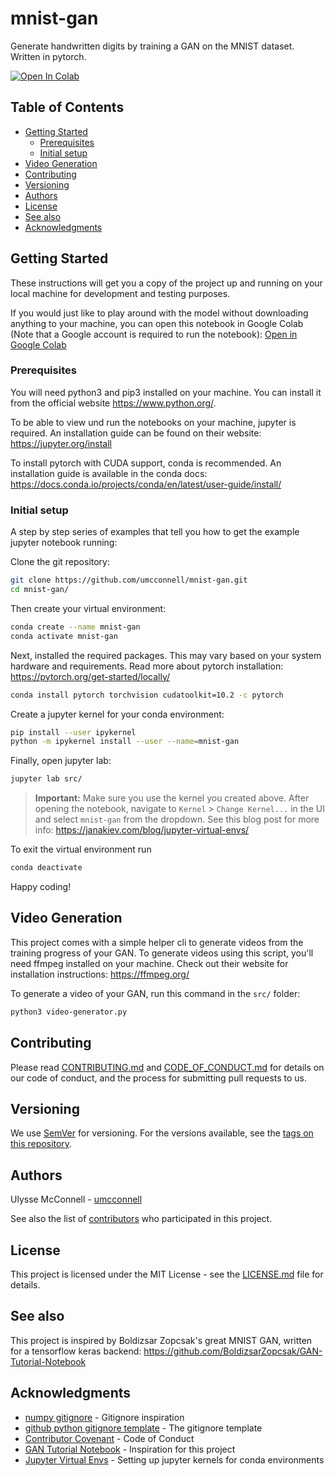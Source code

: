# mnist-gan

Generate handwritten digits by training a GAN on the MNIST dataset. Written in
pytorch.

[![Open In Colab](https://colab.research.google.com/assets/colab-badge.svg)][1]

## Table of Contents

-   [Getting Started](#getting-started)
    -   [Prerequisites](#prerequisites)
    -   [Initial setup](#initial-setup)
-   [Video Generation](#video-generation)
-   [Contributing](#contributing)
-   [Versioning](#versioning)
-   [Authors](#authors)
-   [License](#license)
-   [See also](#see-also)
-   [Acknowledgments](#acknowledgments)

## Getting Started

These instructions will get you a copy of the project up and running on your
local machine for development and testing purposes.

If you would just like to play around with the model without downloading
anything to your machine, you can open this notebook in Google Colab
(Note that a Google account is required to run the notebook):
[Open in Google Colab][1]

### Prerequisites

You will need python3 and pip3 installed on your machine. You can install it
from the official website https://www.python.org/.

To be able to view und run the notebooks on your machine, jupyter is
required. An installation guide can be found on their website:
https://jupyter.org/install

To install pytorch with CUDA support, conda is recommended. An installation
guide is available in the conda docs:
https://docs.conda.io/projects/conda/en/latest/user-guide/install/

### Initial setup

A step by step series of examples that tell you how to get the example
jupyter notebook running:

Clone the git repository:

```bash
git clone https://github.com/umcconnell/mnist-gan.git
cd mnist-gan/
```

Then create your virtual environment:

```bash
conda create --name mnist-gan
conda activate mnist-gan
```

Next, installed the required packages. This may vary based on your system
hardware and requirements. Read more about pytorch installation:
https://pytorch.org/get-started/locally/

```bash
conda install pytorch torchvision cudatoolkit=10.2 -c pytorch
```

Create a jupyter kernel for your conda environment:

```bash
pip install --user ipykernel
python -m ipykernel install --user --name=mnist-gan
```

Finally, open jupyter lab:

```bash
jupyter lab src/
```

> **Important:**
> Make sure you use the kernel you created above. After opening the notebook,
> navigate to `Kernel` > `Change Kernel...` in the UI and select `mnist-gan`
> from the dropdown.
> See this blog post for more info:
> https://janakiev.com/blog/jupyter-virtual-envs/

To exit the virtual environment run

```bash
conda deactivate
```

Happy coding!

## Video Generation

This project comes with a simple helper cli to generate videos from the training
progress of your GAN. To generate videos using this script, you'll need ffmpeg
installed on your machine. Check out their website for installation
instructions: https://ffmpeg.org/

To generate a video of your GAN, run this command in the `src/` folder:

```bash
python3 video-generator.py
```

## Contributing

Please read [CONTRIBUTING.md](CONTRIBUTING.md) and
[CODE_OF_CONDUCT.md](CODE_OF_CONDUCT.md) for details on our code of conduct, and
the process for submitting pull requests to us.

## Versioning

We use [SemVer](http://semver.org/) for versioning. For the versions available,
see the [tags on this repository](https://github.com/umcconnell/mnist-gan/tags).

## Authors

Ulysse McConnell - [umcconnell](https://github.com/umcconnell/)

See also the list of
[contributors](https://github.com/umcconnell/mnist-gan/contributors)
who participated in this project.

## License

This project is licensed under the MIT License - see the
[LICENSE.md](LICENSE.md) file for details.

## See also

This project is inspired by Boldizsar Zopcsak's great MNIST GAN, written for
a tensorflow keras backend:
https://github.com/BoldizsarZopcsak/GAN-Tutorial-Notebook

## Acknowledgments

-   [numpy gitignore](https://github.com/numpy/numpy/blob/master/.gitignore) -
    Gitignore inspiration
-   [github python gitignore template](https://github.com/github/gitignore/blob/master/Python.gitignore) - The gitignore template
-   [Contributor Covenant](https://www.contributor-covenant.org/) - Code of Conduct
-   [GAN Tutorial Notebook](https://github.com/BoldizsarZopcsak/GAN-Tutorial-Notebook) -
    Inspiration for this project
-   [Jupyter Virtual Envs](https://janakiev.com/blog/jupyter-virtual-envs/) -
    Setting up jupyter kernels for conda environments

[1]: http://colab.research.google.com/github/umcconnell/mnist-gan/blob/master/src/mnist-gan.ipynb
